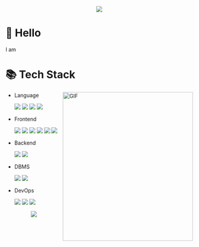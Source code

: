 <div align="center">
    <img src="https://capsule-render.vercel.app/api?type=waving&color=BCCDB9&height=150&section=header&text=💭Hi,%20I'm%20Evelyn🍵🎧👩🏻‍💻&fontSize=40" />
</div>

# 👋 Hello
I am 
# 📚 Tech Stack

<img align="right" height="400px" width="350px" alt="GIF" src="https://media.giphy.com/media/3oKIPnAiaMCws8nOsE/giphy.gif" />

- Language
	<p>
	<img src="https://img.shields.io/badge/Python-3766AB?style=round-square&logo=Python&logoColor=white"/>
	<img src="https://img.shields.io/badge/Java-007396?style=flat&logo=Conda-Forge&logoColor=white" />
	<img src="https://img.shields.io/badge/C-A8B9CC?style=round-square&logo=C&logoColor=white"/>
	<img src="https://img.shields.io/badge/JavaScript-F7DF1E?style=flat&logo=JavaScript&logoColor=white" />
	</p>

- Frontend
 	<p>
	<img src="https://img.shields.io/badge/React-61DAFB?style=flat&logo=React&logoColor=white"/>
	<img src="https://img.shields.io/badge/HTML5-E34F26?style=flat&logo=HTML5&logoColor=white" />
	<img src="https://img.shields.io/badge/CSS3-1572B6?style=flat&logo=CSS3&logoColor=white" />
	<img src="https://img.shields.io/badge/Sass-CC6699?style=flat&logo=Sass&logoColor=white"/>
	<img src="https://img.shields.io/badge/Tailwind CSS-06B6D4?style=flat&logo=Tailwind CSS&logoColor=white"/>
	<img src="https://img.shields.io/badge/jQuery-0769AD?style=flat&logo=jQuery&logoColor=white" />
 	</p>
- Backend
  	<p>
	<img src="https://img.shields.io/badge/SpringBoot-6DB33F?style=round-square&logo=SpringBoot&logoColor=white"/>
   	<img src="https://img.shields.io/badge/Django-092E20?style=round-square&logo=Django&logoColor=white"/>
    	</p>
- DBMS
  	<p>
 	<img src="https://img.shields.io/badge/MySQL-4479A1?style=round-square&logo=MySQL&logoColor=white"/>
  	<img src="https://img.shields.io/badge/MariaDB-003545?style=round-square&logo=MariaDB&logoColor=white"/>
	</p>
   
- DevOps 
	<p>
 	<img src="https://img.shields.io/badge/AWS-232F3E?style=round-square&logo=amazon-aws&logoColor=white"/>
  	<img src="https://img.shields.io/badge/GCP-4285F4?style=round-square&logo=GoogleCloud&logoColor=white"/>
  	<img src="https://img.shields.io/badge/Git-F05032?style=round-square&logo=Git&logoColor=white"/>
  	</p>   

<div align="center">
<img src="https://capsule-render.vercel.app/api?type=waving&color=BCCDB9&height=100&section=footer"/>
</div>
